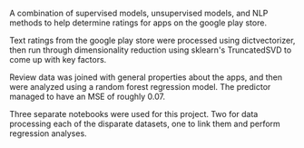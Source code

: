 A combination of supervised models, unsupervised models, and NLP methods to help determine ratings for apps on the google play store. 

Text ratings from the google play store were processed using dictvectorizer, then run through dimensionality reduction using sklearn's TruncatedSVD to come up with key factors.

Review data was joined with general properties about the apps, and then were analyzed using a random forest regression model. The predictor managed to have an MSE of roughly 0.07.

Three separate notebooks were used for this project. Two for data processing each of the disparate datasets, one to link them and perform regression analyses.
